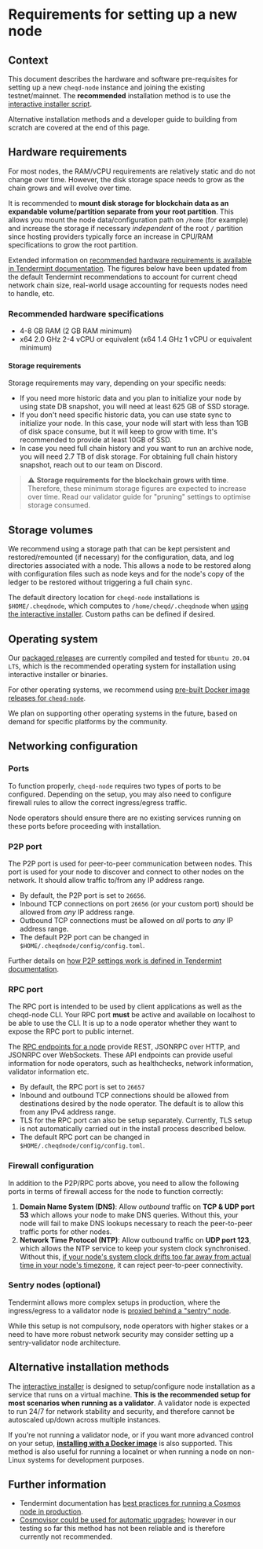 # Requirements for setting up a new node

## Context

This document describes the hardware and software pre-requisites for setting up a new `cheqd-node` instance and joining the existing testnet/mainnet. The **recommended** installation method is to use the [interactive installer script](README.md).

Alternative installation methods and a developer guide to building from scratch are covered at the end of this page.

## Hardware requirements

For most nodes, the RAM/vCPU requirements are relatively static and do not change over time. However, the disk storage space needs to grow as the chain grows and will evolve over time.

It is recommended to **mount disk storage for blockchain data as an expandable volume/partition separate from your root partition**. This allows you mount the node data/configuration path on `/home` (for example) and increase the storage if necessary *independent* of the root `/` partition since hosting providers typically force an increase in CPU/RAM specifications to grow the root partition.

Extended information on [recommended hardware requirements is available in Tendermint documentation](https://docs.cometbft.com/main/explanation/core/running-in-production#hardware). The figures below have been updated from the default Tendermint recommendations to account for current cheqd network chain size, real-world usage accounting for requests nodes need to handle, etc.

### Recommended hardware specifications

* 4-8 GB RAM (2 GB RAM minimum)
* x64 2.0 GHz 2-4 vCPU or equivalent (x64 1.4 GHz 1 vCPU or equivalent minimum)

#### Storage requirements

Storage requirements may vary, depending on your specific needs:

* If you need more historic data and you plan to initialize your node by using state DB snapshot, you will need at least 625 GB of SSD storage.
* If you don't need specific historic data, you can use state sync to initialize your node. In this case, your node will start with less than 1GB of disk space consume, but it will keep to grow with time. It's recommended to provide at least 10GB of SSD.
* In case you need full chain history and you want to run an archive node, you will need 2.7 TB of disk storage. For obtaining full chain history snapshot, reach out to our team on Discord.

> ⚠️ **Storage requirements for the blockchain grows with time**. Therefore, these minimum storage figures are expected to increase over time. Read our validator guide for "pruning" settings to optimise storage consumed.

## Storage volumes

We recommend using a storage path that can be kept persistent and restored/remounted (if necessary) for the configuration, data, and log directories associated with a node. This allows a node to be restored along with configuration files such as node keys and for the node's copy of the ledger to be restored without triggering a full chain sync.

The default directory location for `cheqd-node` installations is `$HOME/.cheqdnode`, which computes to `/home/cheqd/.cheqdnode` when [using the interactive installer](README.md). Custom paths can be defined if desired.

## Operating system

Our [packaged releases](https://github.com/cheqd/cheqd-node/releases) are currently compiled and tested for `Ubuntu 20.04 LTS`, which is the recommended operating system for installation using interactive installer or binaries.

For other operating systems, we recommend using [pre-built Docker image releases for `cheqd-node`](https://github.com/orgs/cheqd/packages?repo_name=cheqd-node).

We plan on supporting other operating systems in the future, based on demand for specific platforms by the community.

## Networking configuration

### Ports

To function properly, `cheqd-node` requires two types of ports to be configured. Depending on the setup, you may also need to configure firewall rules to allow the correct ingress/egress traffic.

Node operators should ensure there are no existing services running on these ports before proceeding with installation.

### P2P port

The P2P port is used for peer-to-peer communication between nodes. This port is used for your node to discover and connect to other nodes on the network. It should allow traffic to/from any IP address range.

* By default, the P2P port is set to `26656`.
* Inbound TCP connections on port `26656` (or your custom port) should be allowed from *any* IP address range.
* Outbound TCP connections must be allowed on *all* ports to *any* IP address range.
* The default P2P port can be changed in `$HOME/.cheqdnode/config/config.toml`.

Further details on [how P2P settings work is defined in Tendermint documentation](https://docs.cometbft.com/main/explanation/core/running-in-production#p2p).

### RPC port

The RPC port is intended to be used by client applications as well as the cheqd-node CLI. Your RPC port **must** be active and available on localhost to be able to use the CLI. It is up to a node operator whether they want to expose the RPC port to public internet.

The [RPC endpoints for a node](https://docs.cometbft.com/main/explanation/core/rpc) provide REST, JSONRPC over HTTP, and JSONRPC over WebSockets. These API endpoints can provide useful information for node operators, such as healthchecks, network information, validator information etc.

* By default, the RPC port is set to `26657`
* Inbound and outbound TCP connections should be allowed from destinations desired by the node operator. The default is to allow this from any IPv4 address range.
* TLS for the RPC port can also be setup separately. Currently, TLS setup is not automatically carried out in the install process described below.
* The default RPC port can be changed in `$HOME/.cheqdnode/config/config.toml`.

### Firewall configuration

In addition to the P2P/RPC ports above, you need to allow the following ports in terms of firewall access for the node to function correctly:

1. **Domain Name System (DNS)**: Allow *outbound* traffic on **TCP & UDP port 53** which allows your node to make DNS queries. Without this, your node will fail to make DNS lookups necessary to reach the peer-to-peer traffic ports for other nodes.
2. **Network Time Protocol (NTP)**: Allow outbound traffic on **UDP port 123**, which allows the NTP service to keep your system clock synchronised. Without this, [if your node's system clock drifts too far away from actual time in your node's timezone](https://www.digitalocean.com/community/tutorials/how-to-configure-ntp-for-use-in-the-ntp-pool-project-on-ubuntu-16-04#troubleshooting-connectivity-issues), it can reject peer-to-peer connectivity.

### Sentry nodes (optional)

Tendermint allows more complex setups in production, where the ingress/egress to a validator node is [proxied behind a "sentry" node](https://docs.cometbft.com/main/explanation/core/validators).

While this setup is not compulsory, node operators with higher stakes or a need to have more robust network security may consider setting up a sentry-validator node architecture.

## Alternative installation methods

The [interactive installer](README.md) is designed to setup/configure node installation as a service that runs on a virtual machine. **This is the recommended setup for most scenarios when running as a validator**. A validator node is expected to run 24/7 for network stability and security, and therefore cannot be autoscaled up/down across multiple instances.

If you're not running a validator node, or if you want more advanced control on your setup, [**installing with a Docker image**](docker.md) is also supported. This method is also useful for running a localnet or when running a node on non-Linux systems for development purposes.

## Further information

* Tendermint documentation has [best practices for running a Cosmos node in production](https://docs.cometbft.com/main/explanation/core/running-in-production).
* [Сosmovisor could be used for automatic upgrades](https://docs.cosmos.network/main/tooling/cosmovisor); however in our testing so far this method has not been reliable and is therefore currently not recommended.
